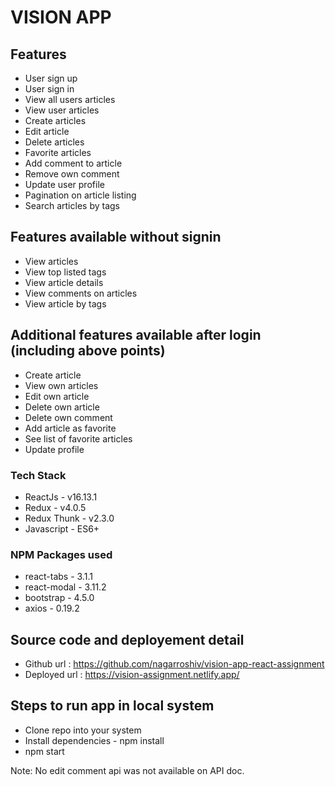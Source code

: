 # VISION APP

## Features

 * User sign up
 * User sign in
 * View all users articles
 * View user articles
 * Create articles
 * Edit article
 * Delete articles
 * Favorite articles
 * Add comment to article
 * Remove own comment
 * Update user profile
 * Pagination on article listing
 * Search articles by tags

## Features available without signin
 
 * View articles
 * View top listed tags
 * View article details
 * View comments on articles
 * View article by tags

## Additional features available after login (including above points)

 * Create article
 * View own articles
 * Edit own article
 * Delete own article
 * Delete own comment
 * Add article as favorite
 * See list of favorite articles
 * Update profile

### Tech Stack
 - ReactJs - v16.13.1 
 - Redux - v4.0.5
 - Redux Thunk - v2.3.0
 - Javascript - ES6+

### NPM Packages used
 - react-tabs - 3.1.1
 - react-modal - 3.11.2
 - bootstrap - 4.5.0
 - axios - 0.19.2

## Source code and deployement detail
 - Github url : https://github.com/nagarroshiv/vision-app-react-assignment
 - Deployed url : https://vision-assignment.netlify.app/ 

## Steps to run app in local system
 - Clone repo into your system
 - Install dependencies - npm install
 - npm start

Note: No edit comment api was not available on API doc.